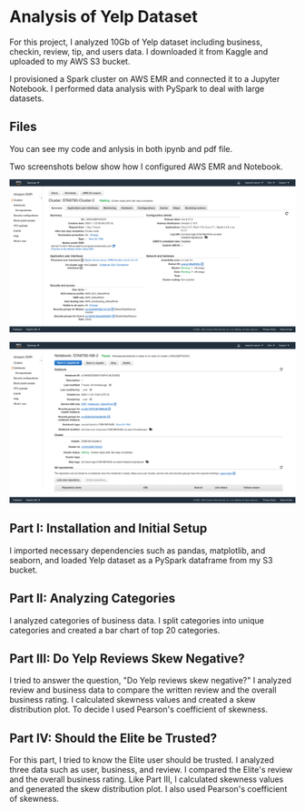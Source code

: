 # Analysis of Yelp Dataset

For this project, I analyzed 10Gb of Yelp dataset including business, checkin, review, tip, and users data. I downloaded it from Kaggle and uploaded to my AWS S3 bucket.

I provisioned a Spark cluster on AWS EMR and connected it to a Jupyter Notebook. I performed data analysis with PySpark to deal with large datasets.


## Files
You can see my code and anlysis in both ipynb and pdf file.

Two screenshots below show how I configured AWS EMR and Notebook.

**![cluster_iamge](assets/cluster_configuration.png)**

**![cluster_iamge](assets/notebook_configuration.png)**



## Part I: Installation and Initial Setup
I imported necessary dependencies such as pandas, matplotlib, and seaborn, and loaded Yelp dataset as a PySpark dataframe from my S3 bucket.

## Part II: Analyzing Categories
I analyzed categories of business data. I split categories into unique categories and created a bar chart of top 20 categories.

## Part III: Do Yelp Reviews Skew Negative?
I tried to answer the question, "Do Yelp reviews skew negative?" I analyzed review and business data to compare the written review and the overall business rating. I calculated skewness values and created a skew distribution plot. To decide I used Pearson's coefficient of skewness.

## Part IV: Should the Elite be Trusted?

For this part, I tried to know the Elite user should be trusted. I analyzed three data such as user, business, and review. I compared the Elite's review and the overall business rating. Like Part III, I calculated skewness values and generated the skew distribution plot. I also used Pearson's coefficient of skewness.